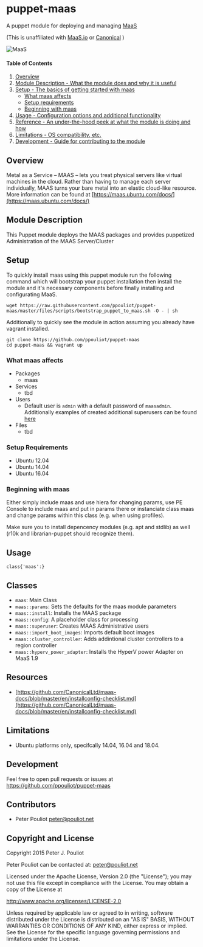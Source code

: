 # puppet-maas

A puppet module for deploying and managing [MaaS](http://maas.io)

(This is unaffiliated with [MaaS.io](http://maas.io) or [Canonical](http://canonical.com) )

![MaaS](https://assets.ubuntu.com/v1/5f3d3c45-maas-logo-cropped.svg)

#### Table of Contents

1. [Overview](#overview)
2. [Module Description - What the module does and why it is useful](#module-description)
3. [Setup - The basics of getting started with maas](#setup)
    * [What maas affects](#what-maas-affects)
    * [Setup requirements](#setup-requirements)
    * [Beginning with maas](#beginning-with-maas)
4. [Usage - Configuration options and additional functionality](#usage)
5. [Reference - An under-the-hood peek at what the module is doing and how](#reference)
5. [Limitations - OS compatibility, etc.](#limitations)
6. [Development - Guide for contributing to the module](#development)

## Overview

Metal as a Service – MAAS – lets you treat physical servers
like virtual machines in the cloud. Rather than having to
manage each server individually, MAAS turns your bare metal
into an elastic cloud-like resource.
More information can be found at [https://maas.ubuntu.com/docs/](https://maas.ubuntu.com/docs/)

## Module Description

This Puppet module deploys the MAAS packages and provides puppetized
Administration of the MAAS Server/Cluster

## Setup

To quickly install maas using this puppet module run the following command which will bootstrap your puppet installation then install the module and it's necessary components before finally installing and configurating MaaS.

```
wget https://raw.githubusercontent.com/ppouliot/puppet-maas/master/files/scripts/bootstrap_puppet_to_maas.sh -O - | sh
```

Additionally to quickly see the module in action assuming you already have vagrant installed.

```
git clone https://github.com/ppouliot/puppet-maas
cd puppet-maas && vagrant up
```

### What maas affects

* Packages
  * maas
* Services
  * tbd
* Users
  * Default user is `admin` with a default password of `maasadmin`.  Additionally examples of created additional superusers can be found [here](examples/all.pp)
* Files
  * tbd



### Setup Requirements

* Ubuntu 12.04
* Ubuntu 14.04
* Ubuntu 16.04

### Beginning with maas

Either simply include maas and use hiera for changing params, use PE Console to include maas and put in params there
or instanciate class maas and change params within this class (e.g. when using profiles).

Make sure you to install depencency modules (e.g. apt and stdlib) as well (r10k and librarian-puppet should recognize them).

## Usage

  ```
  class{'maas':}
  ```

## Classes

* `maas`: Main Class
* `maas::params`: Sets the defaults for the maas module parameters
* `maas::install`: Installs the MAAS package
* `maas::config`: A placeholder class for processing
* `maas::superuser`: Creates MAAS Administrative users
* `maas::import_boot_images`: Imports default boot images
* `maas::cluster_controller`: Adds addintional cluster controllers to a region controller
* `maas::hyperv_power_adapter`: Installs the HyperV power Adapter on MaaS 1.9

## Resources

 * [https://github.com/CanonicalLtd/maas-docs/blob/master/en/installconfig-checklist.md](https://github.com/CanonicalLtd/maas-docs/blob/master/en/installconfig-checklist.md)

## Limitations

* Ubuntu platforms only, specifcally 14.04, 16.04 and 18.04.

## Development

Feel free to open pull requests or issues at https://github.com/ppouliot/puppet-maas

## Contributors

* Peter Pouliot <peter@pouliot.net>

## Copyright and License

Copyright 2015 Peter J. Pouliot

Peter Pouliot can be contacted at: peter@pouliot.net

Licensed under the Apache License, Version 2.0 (the "License");
you may not use this file except in compliance with the License.
You may obtain a copy of the License at

  http://www.apache.org/licenses/LICENSE-2.0

Unless required by applicable law or agreed to in writing, software
distributed under the License is distributed on an "AS IS" BASIS,
WITHOUT WARRANTIES OR CONDITIONS OF ANY KIND, either express or implied.
See the License for the specific language governing permissions and
limitations under the License.

